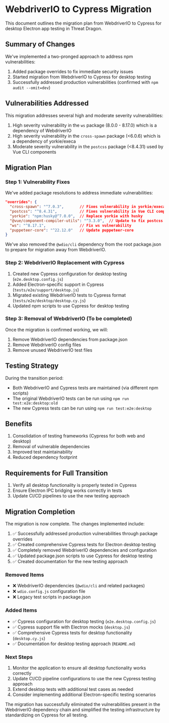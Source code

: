 # WebdriverIO to Cypress Migration

This document outlines the migration plan from WebdriverIO to Cypress for desktop Electron app testing in Threat Dragon.

## Summary of Changes

We've implemented a two-pronged approach to address npm vulnerabilities:

1. Added package overrides to fix immediate security issues
2. Started migration from WebdriverIO to Cypress for desktop testing
3. Successfully addressed production vulnerabilities (confirmed with `npm audit --omit=dev`)

## Vulnerabilities Addressed

This migration addresses several high and moderate severity vulnerabilities:

1. High severity vulnerability in the `ws` package (8.0.0 - 8.17.0) which is a dependency of WebdriverIO
2. High severity vulnerability in the `cross-spawn` package (<6.0.6) which is a dependency of yorkie/execa
3. Moderate severity vulnerability in the `postcss` package (<8.4.31) used by Vue CLI components

## Migration Plan

### Step 1: Vulnerability Fixes

We've added package resolutions to address immediate vulnerabilities:

```json
"overrides": {
  "cross-spawn": "^7.0.3",       // Fixes vulnerability in yorkie/execa
  "postcss": "^8.4.31",          // Fixes vulnerability in Vue CLI components
  "yorkie": "npm:husky@^7.0.0",  // Replace yorkie with husky
  "@vue/component-compiler-utils": "^3.3.0",  // Update to fix postcss
  "ws": "^8.17.1",               // Fix ws vulnerability
  "puppeteer-core": "^22.12.0"   // Update puppeteer-core
}
```

We've also removed the `@wdio/cli` dependency from the root package.json to prepare for migration away from WebdriverIO.

### Step 2: WebdriverIO Replacement with Cypress

1. Created new Cypress configuration for desktop testing (`e2e.desktop.config.js`)
2. Added Electron-specific support in Cypress (`tests/e2e/support/desktop.js`)
3. Migrated existing WebdriverIO tests to Cypress format (`tests/e2e/desktop/desktop.cy.js`)
4. Updated npm scripts to use Cypress for desktop testing

### Step 3: Removal of WebdriverIO (To be completed)

Once the migration is confirmed working, we will:

1. Remove WebdriverIO dependencies from package.json
2. Remove WebdriverIO config files
3. Remove unused WebdriverIO test files

## Testing Strategy

During the transition period:
- Both WebdriverIO and Cypress tests are maintained (via different npm scripts)
- The original WebdriverIO tests can be run using `npm run test:e2e:desktop:old`
- The new Cypress tests can be run using `npm run test:e2e:desktop`

## Benefits

1. Consolidation of testing frameworks (Cypress for both web and desktop)
2. Removal of vulnerable dependencies
3. Improved test maintainability
4. Reduced dependency footprint

## Requirements for Full Transition

1. Verify all desktop functionality is properly tested in Cypress
2. Ensure Electron IPC bridging works correctly in tests
3. Update CI/CD pipelines to use the new testing approach

## Migration Completion

The migration is now complete. The changes implemented include:

1. ✅ Successfully addressed production vulnerabilities through package overrides
2. ✅ Created comprehensive Cypress tests for Electron desktop testing
3. ✅ Completely removed WebdriverIO dependencies and configuration
4. ✅ Updated package.json scripts to use Cypress for desktop testing
5. ✅ Created documentation for the new testing approach

### Removed Items

- ❌ WebdriverIO dependencies (`@wdio/cli` and related packages)
- ❌ `wdio.config.js` configuration file
- ❌ Legacy test scripts in package.json

### Added Items

- ✅ Cypress configuration for desktop testing (`e2e.desktop.config.js`)
- ✅ Cypress support file with Electron mocks (`desktop.js`)
- ✅ Comprehensive Cypress tests for desktop functionality (`desktop.cy.js`)
- ✅ Documentation for desktop testing approach (`README.md`)

### Next Steps

1. Monitor the application to ensure all desktop functionality works correctly
2. Update CI/CD pipeline configurations to use the new Cypress testing approach
3. Extend desktop tests with additional test cases as needed
4. Consider implementing additional Electron-specific testing scenarios

The migration has successfully eliminated the vulnerabilities present in the WebdriverIO dependency chain and simplified the testing infrastructure by standardizing on Cypress for all testing.